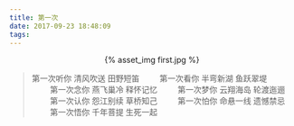 ```yaml
---
title: 第一次
date: 2017-09-23 18:48:09
tags:
---
```


<div align=center>
{% asset_img first.jpg %}
</div>

<blockquote class="blockquote-center">
第一次听你 清风吹送 田野短笛
　　
第一次看你 半弯新湖 鱼跃翠堤
　　
第一次念你 燕飞巢冷 释怀记忆
　　
第一次梦你 云翔海岛 轮渡迤逦
　　
第一次认你 怨江别续 草桥知己
　　
第一次怕你 命悬一线 遗憾禁忌
　　
第一次悟你 千年菩提 生死一起
</blockquote>
